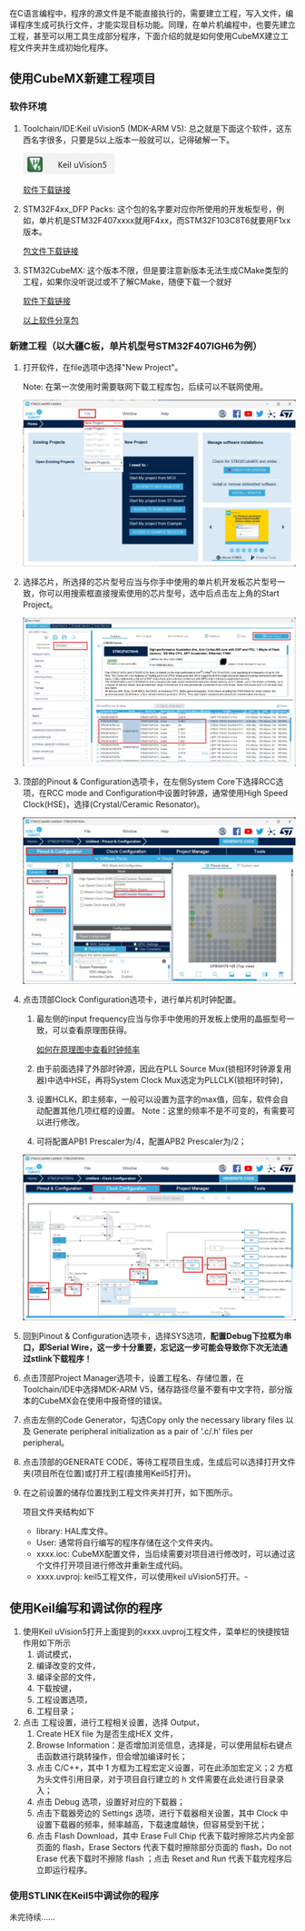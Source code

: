 在C语言编程中，程序的源文件是不能直接执行的，需要建立工程，写入文件，编译程序生成可执行文件，才能实现目标功能。同理，在单片机编程中，也要先建立工程，甚至可以用工具生成部分程序，下面介绍的就是如何使用CubeMX建立工程文件夹并生成初始化程序。

## 使用CubeMX新建工程项目

### 软件环境
1. Toolchain/IDE:Keil uVision5 (MDK-ARM V5): 总之就是下面这个软件，这东西名字很多，只要是5以上版本一般就可以，记得破解一下。

    ![Keil uvision5](..\images\NewProject\keil5.jpg)

    [软件下载链接]()


2. STM32F4xx_DFP Packs: 这个包的名字要对应你所使用的开发板型号，例如，单片机是STM32F407xxxx就用F4xx，而STM32F103C8T6就要用F1xx版本。
   
   [包文件下载链接]()

3. STM32CubeMX: 
    这个版本不限，但是要注意新版本无法生成CMake类型的工程，如果你没听说过或不了解CMake，随便下载一个就好

    [软件下载链接]()
    
    [以上软件分享包]()

### 新建工程（以大疆C板，单片机型号STM32F407IGH6为例）
1. 打开软件，在file选项中选择"New Project"。
   
    Note: 在第一次使用时需要联网下载工程库包，后续可以不联网使用。

   ![新建项目](..\images\NewProject\NewProject.jpg)

2. 选择芯片，所选择的芯片型号应当与你手中使用的单片机开发板芯片型号一致，你可以用搜索框直接搜索使用的芯片型号，选中后点击左上角的Start Project。
   
   ![Startproject](..\images\NewProject\startProject.jpg)

3. 顶部的Pinout & Configuration选项卡，在左侧System Core下选择RCC选项，在RCC mode and Configuration中设置时钟源，通常使用High Speed Clock(HSE)，选择(Crystal/Ceramic Resonator)。
   
   ![时钟源设置](..\images\NewProject\HSE.jpg)

4. 点击顶部Clock Configuration选项卡，进行单片机时钟配置。
   1. 最左侧的input frequency应当与你手中使用的开发板上使用的晶振型号一致，可以查看原理图获得。
   
        [如何在原理图中查看时钟频率](..\2024-6-30-入门基础知识.md)

   2. 由于前面选择了外部时钟源，因此在PLL Source Mux(锁相环时钟源复用器)中选中HSE，再将System Clock Mux选定为PLLCLK(锁相环时钟)，
   3. 设置HCLK，即主频率，一般可以设置为蓝字的max值，回车，软件会自动配置其他几项红框的设置。
    Note：这里的频率不是不可变的，有需要可以进行修改。
   4. 可将配置APB1 Prescaler为/4，配置APB2 Prescaler为/2；
   
    ![时钟设置](..\images\Basic\CLK.jpg)
   
5. 回到Pinout & Configuration选项卡，选择SYS选项，**配置Debug下拉框为串口，即Serial Wire，这一步十分重要，忘记这一步可能会导致你下次无法通过stlink下载程序！**
   
6. 点击顶部Project Manager选项卡，设置工程名、存储位置，在Toolchain/IDE中选择MDK-ARM V5，储存路径尽量不要有中文字符，部分版本的CubeMX会在使用中报奇怪的错误。
   
7. 点击左侧的Code Generator，勾选Copy only the necessary library files 以及 Generate peripheral initialization as a pair of ‘.c/.h’ files per peripheral。
   
8. 点击顶部的GENERATE CODE，等待工程项目生成，生成后可以选择打开文件夹(项目所在位置)或打开工程(直接用Keil5打开)。
   
9.  在之前设置的储存位置找到工程文件夹并打开，如下图所示。
    
    项目文件夹结构如下
    - library: HAL库文件。
    - User: 通常将自行编写的程序存储在这个文件夹内。
    - xxxx.ioc: CubeMX配置文件，当后续需要对项目进行修改时，可以通过这个文件打开项目进行修改并重新生成代码。
    - xxxx.uvproj: keil5工程文件，可以使用keil uVision5打开。-


## 使用Keil编写和调试你的程序

1. 使用Keil uVision5打开上面提到的xxxx.uvproj工程文件，菜单栏的快捷按钮作用如下所示
   1. 调试模式，
   2. 编译改变的文件，
   3. 编译全部的文件，
   4. 下载按键，
   5. 工程设置选项，
   6. 工程目录；
2. 点击 工程设置，进行工程相关设置，选择 Output，
   1. Create HEX file 为是否生成HEX 文件，
   2. Browse Information：是否增加浏览信息，选择是，可以使用鼠标右键点击函数进行跳转操作，但会增加编译时长；
   3. 点击 C/C++，其中 1 方框为工程宏定义设置，可在此添加宏定义；2 方框为头文件引用目录，对于项目自行建立的 h 文件需要在此处进行目录录入；
   4. 点击 Debug 选项，设置好对应的下载器；
   5. 点击下载器旁边的 Settings 选项，进行下载器相关设置，其中 Clock 中设置下载器的频率，频率越高，下载速度越快，但容易受到干扰；
   6. 点击 Flash Download，其中 Erase Full Chip 代表下载时擦除芯片内全部页面的 flash，Erase Sectors 代表下载时擦除部分页面的 flash，Do not Erase 代表下载时不擦除 flash ；点击 Reset and Run 代表下载完程序后立即运行程序。

### 使用STLINK在Keil5中调试你的程序

未完待续......